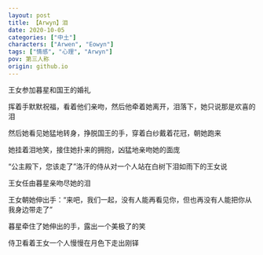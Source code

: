 ```yaml
---
layout: post
title: 【Arwyn】泪
date: 2020-10-05
categories: ["中土"]
characters: ["Arwen", "Eowyn"]
tags: ["情感", "心理", "Arwyn"]
pov: 第三人称
origin: github.io
---
```


王女参加暮星和国王的婚礼

挥着手默默祝福，看着他们亲吻，然后他牵着她离开，泪落下，她只说那是欢喜的泪

然后她看见她猛地转身，挣脱国王的手，穿着白纱戴着花冠，朝她跑来

她挂着泪地笑，接住她扑来的拥抱，凶猛地亲吻她的面庞

“公主殿下，您该走了”洛汗的侍从对一个人站在白树下泪如雨下的王女说

王女任由暮星亲吻尽她的泪

王女朝她伸出手：“来吧，我们一起，没有人能再看见你，但也再没有人能把你从我身边带走了”

暮星牵住了她伸出的手，露出一个美极了的笑

侍卫看着王女一个人慢慢在月色下走出刚铎
